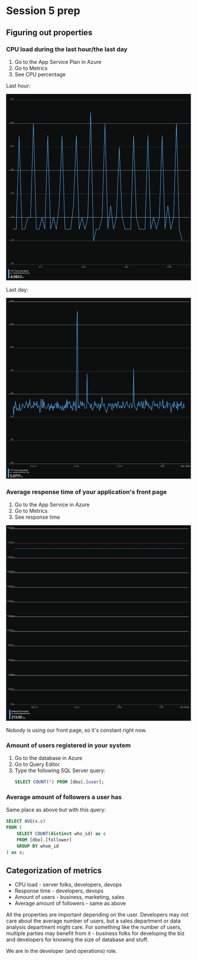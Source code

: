 # Session 5 prep
## Figuring out properties
### CPU load during the last hour/the last day
1. Go to the App Service Plan in Azure
2. Go to Metrics
3. See CPU percentage

Last hour:

![](./images/session05_prep_cpu_last_hour.png)

Last day:

![](./images/session05_prep_cpu_last_day.png)

### Average response time of your application's front page

1. Go to the App Service in Azure
2. Go to Metrics
3. See response time

![](./images/session05_prep_response_time_last_day.png)

Nobody is using our front page, so it's constant right now.

### Amount of users registered in your system

1. Go to the database in Azure
2. Go to Query Editor
3. Type the following SQL Server query:
   ```sql
   SELECT COUNT(*) FROM [dbo].[user];
   ```

### Average amount of followers a user has

Same place as above but with this query:

```sql
SELECT AVG(x.c)
FROM (
    SELECT COUNT(distinct who_id) as c
    FROM [dbo].[follower]
    GROUP BY whom_id
) as x;
```

## Categorization of metrics

- CPU load - server folks, developers, devops
- Response time - developers, devops
- Amount of users - business, marketing, sales
- Average amount of followers - same as above

All the properties are important depending on the user. Developers may not care about the average number of users, but a sales department or data analysis department might care. For something like the number of users, multiple parties may benefit from it - business folks for developing the biz and developers for knowing the size of database and stuff.

We are in the developer (and operations) role.
